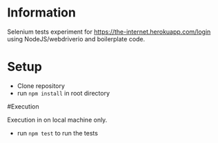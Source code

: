 # Information

Selenium tests experiment for https://the-internet.herokuapp.com/login using NodeJS/webdriverio and boilerplate code.

# Setup

* Clone repository
* run `npm install` in root directory

#Execution

Execution in on local machine only.

* run `npm test` to run the tests